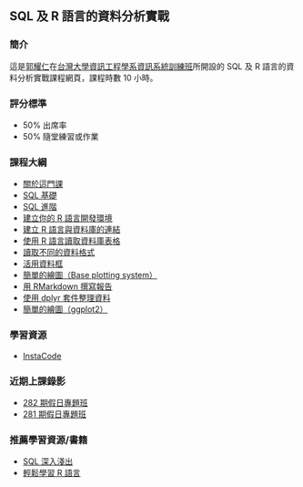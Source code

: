 ## SQL 及 R 語言的資料分析實戰

### 簡介

這是[郭耀仁](https://www.facebook.com/yaojen.kuo.1)在[台灣大學資訊工程學系資訊系統訓練班](https://www.csie.ntu.edu.tw/train/)所開設的 SQL 及 R 語言的資料分析實戰課程網頁，課程時數 10 小時。

### 評分標準

- 50% 出席率
- 50% 隨堂練習或作業

### 課程大綱

- [關於這門課](http://yaojenkuo.io/r-sql-train/chapter00.html)
- [SQL 基礎](http://yaojenkuo.io/r-sql-train/chapter01.slides.html)
- [SQL 進階](http://yaojenkuo.io/r-sql-train/chapter02.slides.html)
- [建立你的 R 語言開發環境](http://yaojenkuo.io/r_programming/ch1)
- [建立 R 語言與資料庫的連結](http://yaojenkuo.io/r-sql-train/chapter03.slides.html)
- [使用 R 語言讀取資料庫表格](http://yaojenkuo.io/r-sql-train/chapter04.slides.html)
- [讀取不同的資料格式](http://yaojenkuo.io/r_programming/ch6)
- [活用資料框](http://yaojenkuo.io/r_programming/ch7)
- [簡單的繪圖（Base plotting system）](http://yaojenkuo.io/r_programming/ch3)
- [用 RMarkdown 撰寫報告](http://yaojenkuo.io/r_programming/ch10)
- [使用 dplyr 套件整理資料](http://yaojenkuo.io/r_programming/ch14)
- [簡單的繪圖（ggplot2）](http://yaojenkuo.io/r_programming/ch5)

### 學習資源

- [InstaCode](http://instacode.live/channel/tony)

### 近期上課錄影

- [282 期假日專題班](https://www.youtube.com/playlist?list=PLEq7iw5uOtuUe-CQMzCK7us5_rRHgEhPe)
- [281 期假日專題班](https://www.youtube.com/playlist?list=PLEq7iw5uOtuW8Baw4NYZc6VjKBt7kySXH)

### 推薦學習資源/書籍

- [SQL 深入淺出](http://www.books.com.tw/products/0010391205)
- [輕鬆學習 R 語言](https://www.learn-r-the-easy-way.tw/)